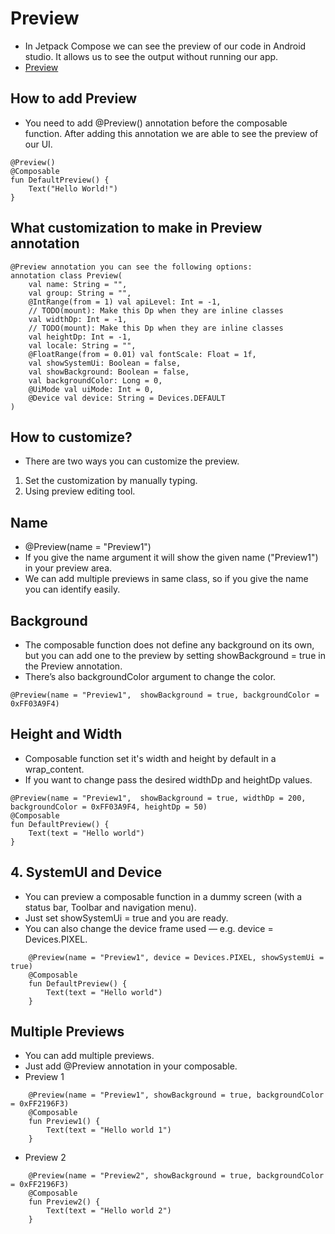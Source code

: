 # Preview
- In Jetpack Compose we can see the preview of our code in Android studio. It allows us to see the output without running our app.
- [Preview](https://www.jetpackcompose.net/jetpack-compose-preview)

## How to add Preview
- You need to add @Preview() annotation before the composable function. After adding this annotation we are able to see the preview of our UI.
```
@Preview()
@Composable
fun DefaultPreview() {
    Text("Hello World!")
}
```
## What customization to make in Preview  annotation
```
@Preview annotation you can see the following options:
annotation class Preview(
    val name: String = "",
    val group: String = "",
    @IntRange(from = 1) val apiLevel: Int = -1,
    // TODO(mount): Make this Dp when they are inline classes
    val widthDp: Int = -1,
    // TODO(mount): Make this Dp when they are inline classes
    val heightDp: Int = -1,
    val locale: String = "",
    @FloatRange(from = 0.01) val fontScale: Float = 1f,
    val showSystemUi: Boolean = false,
    val showBackground: Boolean = false,
    val backgroundColor: Long = 0,
    @UiMode val uiMode: Int = 0,
    @Device val device: String = Devices.DEFAULT
)
```
## How to customize?
- There are two ways you can customize the preview.
1. Set the customization by manually typing.
2. Using preview editing tool.

## Name

- @Preview(name = "Preview1")
- If you give the name argument it will show the given name ("Preview1") in your preview area.
- We can add multiple previews in same class, so if you give the name you can identify easily.

## Background

- The composable function does not define any background on its own, but you can add one to the
  preview by setting showBackground = true in the Preview annotation.
- There’s also backgroundColor argument to change the color.
```
@Preview(name = "Preview1",  showBackground = true, backgroundColor = 0xFF03A9F4)
```
## Height and Width
- Composable function set it's width and height by default in a wrap_content. 
- If you want to change pass the desired widthDp and heightDp values.
```
@Preview(name = "Preview1",  showBackground = true, widthDp = 200, backgroundColor = 0xFF03A9F4, heightDp = 50)
@Composable
fun DefaultPreview() {
    Text(text = "Hello world")
}
```
## 4. SystemUI and Device
- You can preview a composable function in a dummy screen (with a status bar, Toolbar and navigation menu). 
- Just set showSystemUi = true and you are ready. 
- You can also change the device frame used — e.g. device = Devices.PIXEL.
```
    @Preview(name = "Preview1", device = Devices.PIXEL, showSystemUi = true)
    @Composable
    fun DefaultPreview() {
        Text(text = "Hello world")
    }
```

## Multiple Previews
- You can add multiple previews. 
- Just add @Preview annotation in your composable.
- Preview 1
```
    @Preview(name = "Preview1", showBackground = true, backgroundColor = 0xFF2196F3)
    @Composable
    fun Preview1() {
        Text(text = "Hello world 1")
    }
```
- Preview 2
```
    @Preview(name = "Preview2", showBackground = true, backgroundColor = 0xFF2196F3)
    @Composable
    fun Preview2() {
        Text(text = "Hello world 2")
    }
```




